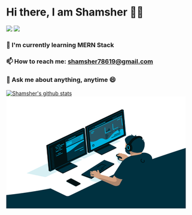 <span align="left">
 <h1>Hi there, I am Shamsher 👨‍💻 </h1>
 
[![](https://img.icons8.com/material-two-tone/32/000000/linkedin.png)](www.linkedin.com/in/syedshamsher)
[![](https://shamsher.vercel.app/)](portfolio_link)

</span>

 ### 🌱 I'm currently learning MERN Stack
 ### 📫 How to reach me: shamsher78619@gmail.com
 ### 💬 Ask me about anything, anytime 😄
 
  <a align="left" href="https://github.com/syedshamsher">
   <img align="center" src="https://github-readme-stats.vercel.app/api?username=syedshamsher&theme=highcontrast&show_icons=true&count_private=true&include_all_commits=true"       alt="Shamsher's github stats" />
 </a>
  <div align="left">
   <img src="./code.gif" align="left" alt="Coder GIF" width="480" height="300">
  </div>
<!--
**syedshamsher/syedshamsher** is a ✨ _special_ ✨ repository because its `README.md` (this file) appears on your GitHub profile.

Here are some ideas to get you started:

- 🔭 I’m currently working on ...
- 🌱 I’m currently learning ...
- 👯 I’m looking to collaborate on ...
- 🤔 I’m looking for help with ...
- 💬 Ask me about ...
- 📫 How to reach me: ...
- 😄 Pronouns: ...
- ⚡ Fun fact: ...
- 
<span align="center">
 <h1>Hi there, I am Shamsher 👨‍💻 </h1>

[![](https://img.icons8.com/material-two-tone/32/000000/linkedin.png)](www.linkedin.com/in/syedshamsher)
[![](https://img.icons8.com/ios/32/000000/resume-website.png)](portfolio_link)

</span>

<img src="./code.gif" align="right" alt="Coder GIF" width="480" height="300">
 
<div>
- 🌱 I'm currently learning MERN Stack
- 📫 How to reach me: shamsher78619@gmail.com
- 💬 Ask me about anything, anytime 😄
</div>
-->
